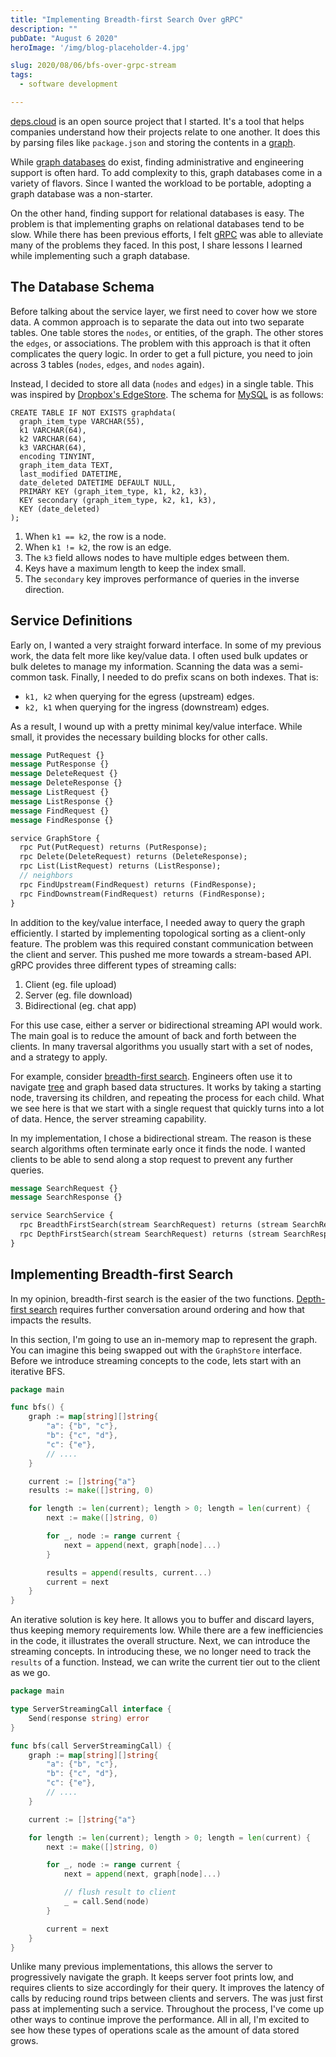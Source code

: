 ```yaml
---
title: "Implementing Breadth-first Search Over gRPC"
description: ""
pubDate: "August 6 2020"
heroImage: '/img/blog-placeholder-4.jpg'

slug: 2020/08/06/bfs-over-grpc-stream
tags:
  - software development

---
```


[deps.cloud] is an open source project that I started.
It's a tool that helps companies understand how their projects relate to one another.
It does this by parsing files like `package.json` and storing the contents in a [graph].

While [graph databases] do exist, finding administrative and engineering support is often hard.
To add complexity to this, graph databases come in a variety of flavors.
Since I wanted the workload to be portable, adopting a graph database was a non-starter.

On the other hand, finding support for relational databases is easy.
The problem is that implementing graphs on relational databases tend to be slow.
While there has been previous efforts, I felt [gRPC] was able to alleviate many of the problems they faced.
In this post, I share lessons I learned while implementing such a graph database.

<!--more-->

## The Database Schema

Before talking about the service layer, we first need to cover how we store data.
A common approach is to separate the data out into two separate tables.
One table stores the `nodes`, or entities, of the graph.
The other stores the `edges`, or associations.
The problem with this approach is that it often complicates the query logic.
In order to get a full picture, you need to join across 3 tables (`nodes`, `edges`, and `nodes` again).

Instead, I decided to store all data (`nodes` and `edges`) in a single table.
This was inspired by [Dropbox's EdgeStore].
The schema for [MySQL] is as follows:

```mysql
CREATE TABLE IF NOT EXISTS graphdata(
  graph_item_type VARCHAR(55),
  k1 VARCHAR(64),
  k2 VARCHAR(64),
  k3 VARCHAR(64),
  encoding TINYINT,
  graph_item_data TEXT,
  last_modified DATETIME,
  date_deleted DATETIME DEFAULT NULL,
  PRIMARY KEY (graph_item_type, k1, k2, k3),
  KEY secondary (graph_item_type, k2, k1, k3),
  KEY (date_deleted)
);
```

1. When `k1 == k2`, the row is a node.
1. When `k1 != k2`, the row is an edge.
1. The `k3` field allows nodes to have multiple edges between them.
1. Keys have a maximum length to keep the index small. 
1. The `secondary` key improves performance of queries in the inverse direction.

## Service Definitions

Early on, I wanted a very straight forward interface.
In some of my previous work, the data felt more like key/value data.
I often used bulk updates or bulk deletes to manage my information.
Scanning the data was a semi-common task.
Finally, I needed to do prefix scans on both indexes.
That is:

* `k1, k2` when querying for the egress (upstream) edges.
* `k2, k1` when querying for the ingress (downstream) edges.

As a result, I wound up with a pretty minimal key/value interface.
While small, it provides the necessary building blocks for other calls.

```proto
message PutRequest {}
message PutResponse {}
message DeleteRequest {}
message DeleteResponse {}
message ListRequest {}
message ListResponse {}
message FindRequest {}
message FindResponse {}

service GraphStore {
  rpc Put(PutRequest) returns (PutResponse);
  rpc Delete(DeleteRequest) returns (DeleteResponse);
  rpc List(ListRequest) returns (ListResponse);
  // neighbors
  rpc FindUpstream(FindRequest) returns (FindResponse);
  rpc FindDownstream(FindRequest) returns (FindResponse);
}
```

In addition to the key/value interface, I needed away to query the graph efficiently.
I started by implementing topological sorting as a client-only feature.
The problem was this required constant communication between the client and server.
This pushed me more towards a stream-based API.
gRPC provides three different types of streaming calls:

1. Client (eg. file upload)
1. Server (eg. file download)
1. Bidirectional (eg. chat app)

For this use case, either a server or bidirectional streaming API would work.
The main goal is to reduce the amount of back and forth between the clients.
In many traversal algorithms you usually start with a set of nodes, and a strategy to apply.

For example, consider [breadth-first search].
Engineers often use it to navigate [tree] and graph based data structures.
It works by taking a starting node, traversing its children, and repeating the process for each child.
What we see here is that we start with a single request that quickly turns into a lot of data.
Hence, the server streaming capability.

In my implementation, I chose a bidirectional stream.
The reason is these search algorithms often terminate early once it finds the node.
I wanted clients to be able to send along a stop request to prevent any further queries. 

```proto
message SearchRequest {}
message SearchResponse {}

service SearchService {
  rpc BreadthFirstSearch(stream SearchRequest) returns (stream SearchResponse);
  rpc DepthFirstSearch(stream SearchRequest) returns (stream SearchResponse);
}
```

## Implementing Breadth-first Search

In my opinion, breadth-first search is the easier of the two functions.
[Depth-first search] requires further conversation around ordering and how that impacts the results.

In this section, I'm going to use an in-memory map to represent the graph.
You can imagine this being swapped out with the `GraphStore` interface.
Before we introduce streaming concepts to the code, lets start with an iterative BFS.
 
```go
package main

func bfs() {
	graph := map[string][]string{
		"a": {"b", "c"},
		"b": {"c", "d"},
		"c": {"e"},
		// ....
	}

	current := []string{"a"}
	results := make([]string, 0)

	for length := len(current); length > 0; length = len(current) {
		next := make([]string, 0)

		for _, node := range current {
			next = append(next, graph[node]...)
		}

		results = append(results, current...)
		current = next
	}
}
```

An iterative solution is key here.
It allows you to buffer and discard layers, thus keeping memory requirements low.
While there are a few inefficiencies in the code, it illustrates the overall structure.
Next, we can introduce the streaming concepts.
In introducing these, we no longer need to track the `results` of a function.
Instead, we can write the current tier out to the client as we go.

```go
package main

type ServerStreamingCall interface {
	Send(response string) error
}

func bfs(call ServerStreamingCall) {
	graph := map[string][]string{
		"a": {"b", "c"},
		"b": {"c", "d"},
		"c": {"e"},
		// ....
	}

	current := []string{"a"}

	for length := len(current); length > 0; length = len(current) {
		next := make([]string, 0)

		for _, node := range current {
			next = append(next, graph[node]...)

            // flush result to client
            _ = call.Send(node)
		}

		current = next
	}
}
```

Unlike many previous implementations, this allows the server to progressively navigate the graph.
It keeps server foot prints low, and requires clients to size accordingly for their query.
It improves the latency of calls by reducing round trips between clients and servers.
The was just first pass at implementing such a service.
Throughout the process, I've come up other ways to continue improve the performance. 
All in all, I'm excited to see how these types of operations scale as the amount of data stored grows.

[deps.cloud]: https://deps.cloud
[graph]: https://en.wikipedia.org/wiki/Graph_(abstract_data_type)
[graph databases]: https://en.wikipedia.org/wiki/Graph_database
[gRPC]: https://grpc.io
[Dropbox's EdgeStore]: https://www.youtube.com/watch?v=VZ-zJEWi-Vo
[MySQL]: https://www.mysql.com/
[breadth-first search]: https://en.wikipedia.org/wiki/Breadth-first_search
[tree]: https://en.wikipedia.org/wiki/Tree_(data_structure)
[Depth-first search]: https://en.wikipedia.org/wiki/Depth-first_search
